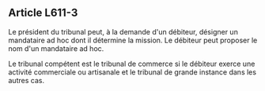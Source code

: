 Article L611-3
----
Le président du tribunal peut, à la demande d'un débiteur, désigner un
mandataire ad hoc dont il détermine la mission. Le débiteur peut proposer le nom
d'un mandataire ad hoc.

Le tribunal compétent est le tribunal de commerce si le débiteur exerce une
activité commerciale ou artisanale et le tribunal de grande instance dans les
autres cas.
